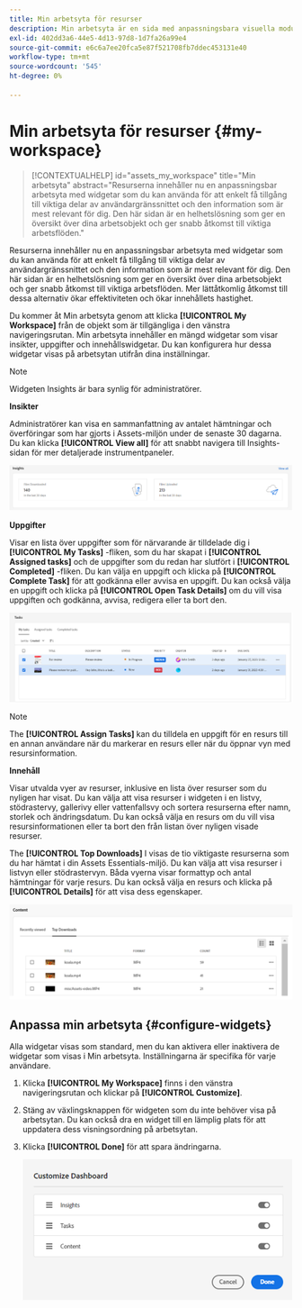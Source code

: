 ```yaml
---
title: Min arbetsyta för resurser
description: Min arbetsyta är en sida med anpassningsbara visuella moduler som ger smidig åtkomst till viktiga delar av Assets-användargränssnittet och information som är mest relevant för användaren.
exl-id: 402dd3a6-44e5-4d13-97d8-1d7fa26a99e4
source-git-commit: e6c6a7ee20fca5e87f521708fb7ddec453131e40
workflow-type: tm+mt
source-wordcount: '545'
ht-degree: 0%

---
```


# Min arbetsyta för resurser {#my-workspace}

>[!CONTEXTUALHELP]
>id="assets_my_workspace"
>title="Min arbetsyta"
>abstract="Resurserna innehåller nu en anpassningsbar arbetsyta med widgetar som du kan använda för att enkelt få tillgång till viktiga delar av användargränssnittet och den information som är mest relevant för dig. Den här sidan är en helhetslösning som ger en översikt över dina arbetsobjekt och ger snabb åtkomst till viktiga arbetsflöden."

Resurserna innehåller nu en anpassningsbar arbetsyta med widgetar som du kan använda för att enkelt få tillgång till viktiga delar av användargränssnittet och den information som är mest relevant för dig. Den här sidan är en helhetslösning som ger en översikt över dina arbetsobjekt och ger snabb åtkomst till viktiga arbetsflöden. Mer lättåtkomlig åtkomst till dessa alternativ ökar effektiviteten och ökar innehållets hastighet.

Du kommer åt Min arbetsyta genom att klicka **[!UICONTROL My Workspace]** från de objekt som är tillgängliga i den vänstra navigeringsrutan. Min arbetsyta innehåller en mängd widgetar som visar insikter, uppgifter och innehållswidgetar. Du kan konfigurera hur dessa widgetar visas på arbetsytan utifrån dina inställningar.

>[!NOTE]
>
>Widgeten Insights är bara synlig för administratörer.

<!--

**New features coming soon**

Highlights upcoming features for Assets.

![New features coming soon in Workspace](assets/new-features.png)

-->

**Insikter**

Administratörer kan visa en sammanfattning av antalet hämtningar och överföringar som har gjorts i Assets-miljön under de senaste 30 dagarna. Du kan klicka **[!UICONTROL View all]** för att snabbt navigera till Insights-sidan för mer detaljerade instrumentpaneler.

![Insikter i arbetsytan](assets/insights.png)

**Uppgifter**

Visar en lista över uppgifter som för närvarande är tilldelade dig i **[!UICONTROL My Tasks]** -fliken, som du har skapat i **[!UICONTROL Assigned tasks]** och de uppgifter som du redan har slutfört i **[!UICONTROL Completed]** -fliken. Du kan välja en uppgift och klicka på **[!UICONTROL Complete Task]** för att godkänna eller avvisa en uppgift. Du kan också välja en uppgift och klicka på **[!UICONTROL Open Task Details]** om du vill visa uppgiften och godkänna, avvisa, redigera eller ta bort den.

![Uppgifter på arbetsytan](assets/tasks-workspace.png)

>[!NOTE]
>
> The **[!UICONTROL Assign Tasks]** kan du tilldela en uppgift för en resurs till en annan användare när du markerar en resurs eller när du öppnar vyn med resursinformation.

**Innehåll**

Visar utvalda vyer av resurser, inklusive en lista över resurser som du nyligen har visat. Du kan välja att visa resurser i widgeten i en listvy, stödrastervy, gallerivy eller vattenfallsvy och sortera resurserna efter namn, storlek och ändringsdatum. Du kan också välja en resurs om du vill visa resursinformationen eller ta bort den från listan över nyligen visade resurser.

The **[!UICONTROL Top Downloads]** I visas de tio viktigaste resurserna som du har hämtat i din Assets Essentials-miljö. Du kan välja att visa resurser i listvyn eller stödrastervyn. Båda vyerna visar formattyp och antal hämtningar för varje resurs. Du kan också välja en resurs och klicka på **[!UICONTROL Details]** för att visa dess egenskaper.

![Innehållswidgeten i arbetsytan](assets/workspace-content.png)

## Anpassa min arbetsyta {#configure-widgets}

Alla widgetar visas som standard, men du kan aktivera eller inaktivera de widgetar som visas i Min arbetsyta. Inställningarna är specifika för varje användare.

1. Klicka **[!UICONTROL My Workspace]** finns i den vänstra navigeringsrutan och klickar på **[!UICONTROL Customize]**.

1. Stäng av växlingsknappen för widgeten som du inte behöver visa på arbetsytan. Du kan också dra en widget till en lämplig plats för att uppdatera dess visningsordning på arbetsytan.

1. Klicka **[!UICONTROL Done]** för att spara ändringarna.

   ![Anpassa widgetar i Workspace](assets/customize-workspace.png)
